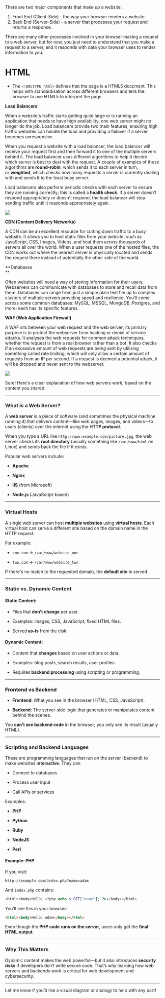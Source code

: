 There are two major components that make up a website:

1. Front End (Client-Side) - the way your browser renders a website.
2. Back End (Server-Side) - a server that processes your request and returns a response.

There are many other processes involved in your browser making a request to a web server, but for now, you just need to understand that you make a request to a server, and it responds with data your browser uses to render information to you.



# HTML


- The `<!DOCTYPE html>` defines that the page is a HTML5 document. This helps with standardisation across different browsers and tells the browser to use HTML5 to interpret the page.


**Load Balancers**

When a website's traffic starts getting quite large or is running an application that needs to have high availability, one web server might no longer do the job. Load balancers provide two main features, ensuring high traffic websites can handle the load and providing a failover if a server becomes unresponsive.

When you request a website with a load balancer, the load balancer will receive your request first and then forward it to one of the multiple servers behind it. The load balancer uses different algorithms to help it decide which server is best to deal with the request. A couple of examples of these algorithms are **round-robin**, which sends it to each server in turn, or **weighted**, which checks how many requests a server is currently dealing with and sends it to the least busy server.

Load balancers also perform periodic checks with each server to ensure they are running correctly; this is called a **health check**. If a server doesn't respond appropriately or doesn't respond, the load balancer will stop sending traffic until it responds appropriately again.

![](https://tryhackme-images.s3.amazonaws.com/user-uploads/5c549500924ec576f953d9fc/room-content/829e340231cd8aa9f5ed2fa5c464ea80.svg)  

**CDN (Content Delivery Networks)**

A CDN can be an excellent resource for cutting down traffic to a busy website. It allows you to host static files from your website, such as JavaScript, CSS, Images, Videos, and host them across thousands of servers all over the world. When a user requests one of the hosted files, the CDN works out where the nearest server is physically located and sends the request there instead of potentially the other side of the world.  

**Databases  
**

Often websites will need a way of storing information for their users. Webservers can communicate with databases to store and recall data from them. Databases can range from just a simple plain text file up to complex clusters of multiple servers providing speed and resilience. You'll come across some common databases: MySQL, MSSQL, MongoDB, Postgres, and more; each has its specific features.

**WAF (Web Application Firewall)**

A WAF sits between your web request and the web server; its primary purpose is to protect the webserver from hacking or denial of service attacks. It analyses the web requests for common attack techniques, whether the request is from a real browser rather than a bot. It also checks if an excessive amount of web requests are being sent by utilising something called rate limiting, which will only allow a certain amount of requests from an IP per second. If a request is deemed a potential attack, it will be dropped and never sent to the webserver.

![](https://tryhackme-images.s3.amazonaws.com/user-uploads/5c549500924ec576f953d9fc/room-content/24cb6468b4e51e8d8bbe7872e96a22b3.svg)


Sure! Here's a clear explanation of how web servers work, based on the content you shared:

---

### **What is a Web Server?**

A **web server** is a piece of software (and sometimes the physical machine running it) that delivers content—like web pages, images, and videos—to users (clients) over the internet using the **HTTP protocol**.

When you type a URL like `http://www.example.com/picture.jpg`, the web server checks its **root directory** (usually something like `/var/www/html` on Linux) and sends back the file if it exists.

Popular web servers include:

- **Apache**
    
- **Nginx**
    
- **IIS** (from Microsoft)
    
- **Node.js** (JavaScript-based)
    

---

### **Virtual Hosts**

A single web server can host **multiple websites** using **virtual hosts**. Each virtual host can serve a different site based on the domain name in the HTTP request.

For example:

- `one.com` → `/var/www/website_one`
    
- `two.com` → `/var/www/website_two`
    

If there's no match to the requested domain, the **default site** is served.

---

### **Static vs. Dynamic Content**

#### **Static Content:**

- Files that **don’t change** per user.
    
- Examples: images, CSS, JavaScript, fixed HTML files.
    
- Served **as-is** from the disk.
    

#### **Dynamic Content:**

- Content that **changes** based on user actions or data.
    
- Examples: blog posts, search results, user profiles.
    
- Requires **backend processing** using scripting or programming.
    

---

### **Frontend vs Backend**

- **Frontend**: What you see in the browser (HTML, CSS, JavaScript).
    
- **Backend**: The server-side logic that generates or manipulates content behind the scenes.
    

You **can't see backend code** in the browser; you only see its result (usually HTML).

---

### **Scripting and Backend Languages**

These are programming languages that run on the server (backend) to make websites **interactive**. They can:

- Connect to databases
    
- Process user input
    
- Call APIs or services
    

Examples:

- **PHP**
    
- **Python**
    
- **Ruby**
    
- **NodeJS**
    
- **Perl**
    

#### Example: PHP

If you visit:

```
http://example.com/index.php?name=adam
```

And `index.php` contains:

```php
<html><body>Hello <?php echo $_GET["name"]; ?></body></html>
```

You’ll see this in your browser:

```html
<html><body>Hello adam</body></html>
```

Even though the **PHP code runs on the server**, users only get the **final HTML output**.

---

### **Why This Matters**

Dynamic content makes the web powerful—but it also introduces **security risks** if developers don’t write secure code. That’s why learning how web servers and backends work is critical for web development and cybersecurity.

---

Let me know if you’d like a visual diagram or analogy to help with any part!
